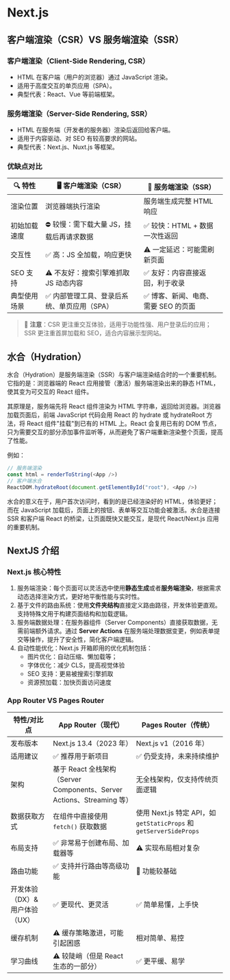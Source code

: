 # Next.js

## 客户端渲染（CSR）VS 服务端渲染（SSR）

### 客户端渲染（Client-Side Rendering, CSR）

- HTML 在客户端（用户的浏览器）通过 JavaScript 渲染。
- 适用于高度交互的单页应用（SPA）。
- 典型代表：React、Vue 等前端框架。

### 服务端渲染（Server-Side Rendering, SSR）

- HTML 在服务端（开发者的服务器）渲染后返回给客户端。
- 适用于内容驱动、对 SEO 有较高要求的网站。
- 典型代表：Next.js、Nuxt.js 等框架。

### 优缺点对比

| 🔍 特性           | 🖥️ 客户端渲染（CSR）                              | 🧭 服务端渲染（SSR）                         |
|------------------|---------------------------------------------------|---------------------------------------------|
| 渲染位置       | 浏览器端执行渲染                                | 服务端生成完整 HTML 响应                     |
| 初始加载速度   | ⛔ 较慢：需下载大量 JS，挂载后再请求数据         | ✅ 较快：HTML + 数据一次性返回               |
| 交互性         | ✅ 高：JS 全加载，响应更快                        | ⚠️ 一定延迟：可能需刷新页面                  |
| SEO 支持       | ⚠️ 不友好：搜索引擎难抓取 JS 动态内容           | ✅ 友好：内容直接返回，利于收录              |
| 典型使用场景   | ✅ 内部管理工具、登录后系统、单页应用（SPA）     | ✅ 博客、新闻、电商、需要 SEO 的页面          |

> 📌 **注意**：CSR 更注重交互体验，适用于功能性强、用户登录后的应用；SSR 更注重首屏加载和 SEO，适合内容展示型网站。


## 水合（Hydration）

水合（Hydration）是服务端渲染（SSR）与客户端渲染结合时的一个重要机制。它指的是：浏览器端的 React 应用接管（激活）服务端渲染出来的静态 HTML，使其变为可交互的 React 组件。

其原理是，服务端先将 React 组件渲染为 HTML 字符串，返回给浏览器。浏览器加载页面后，前端 JavaScript 代码会用 React 的 hydrate 或 hydrateRoot 方法，将 React 组件"挂载"到已有的 HTML 上。React 会复用已有的 DOM 节点，只为需要交互的部分添加事件监听等，从而避免了客户端重新渲染整个页面，提高了性能。

例如：

```js
// 服务端渲染
const html = renderToString(<App />)
// 客户端水合
ReactDOM.hydrateRoot(document.getElementById("root"), <App />)
```

水合的意义在于，用户首次访问时，看到的是已经渲染好的 HTML，体验更好；而在 JavaScript 加载后，页面上的按钮、表单等交互功能会被激活。水合是连接 SSR 和客户端 React 的桥梁，让页面既快又能交互，是现代 React/Next.js 应用的重要机制。

## NextJS 介绍

### Next.js 核心特性

1. 服务端渲染：每个页面可以灵活选中使用**静态生成**或者**服务端渲染**，根据需求动态选择渲染方式，更好地平衡性能与实时性。
2. 基于文件的路由系统：使用**文件夹结构**直接定义路由路径，开发体验更直观。支持特殊文用于构建页面结构和加载逻辑。
3. 服务端数据处理：在服务器组件（Server Components）直接获取数据，无需前端额外请求。通过 **Server Actions** 在服务端处理数据变更，例如表单提交等操作，提升了安全性，简化客户端逻辑。
4. 自动性能优化：Next.js 开箱即用的优化机制包括：
     - 图片优化：自动压缩、懒加载等；
     - 字体优化：减少 CLS，提高视觉体验
     - SEO 支持：更易被搜索引擎抓取
     - 资源预加载：加快页面访问速度

### App Router VS Pages Router

| 特性/对比点 | App Router（现代） | Pages Router（传统） |
|-------------|-------------------|----------------------|
| 发布版本 | Next.js 13.4（2023 年） | Next.js v1（2016 年） |
| 适用建议 | ✅ 推荐用于新项目 | ✅ 仍受支持，未来持续维护 |
| 架构 | 基于 React 全栈架构（Server Components、Server Actions、Streaming 等） | 无全栈架构，仅支持传统页面逻辑 |
| 数据获取方式 | 在组件中直接使用 `fetch()` 获取数据 | 使用 Next.js 特定 API，如 `getStaticProps` 和 `getServerSideProps` |
| 布局支持 | ✅ 非常易于创建布局、加载器等 | ⚠️ 实现布局相对复杂 |
| 路由功能 | ✅ 支持并行路由等高级功能 | 🚫 功能较基础 |
| 开发体验（DX）& 用户体验（UX） | ✅ 更现代、更灵活 | ✅ 简单易懂，上手快 |
| 缓存机制 | ⚠️ 缓存策略激进，可能引起困惑 | 相对简单、易控 |
| 学习曲线 | ⚠️ 较陡峭（但是 React 生态的一部分） | ✅ 更平缓、易学 |



